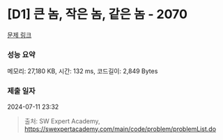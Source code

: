 # [D1] 큰 놈, 작은 놈, 같은 놈 - 2070 

[문제 링크](https://swexpertacademy.com/main/code/problem/problemDetail.do?contestProbId=AV5QQ6qqA40DFAUq) 

### 성능 요약

메모리: 27,180 KB, 시간: 132 ms, 코드길이: 2,849 Bytes

### 제출 일자

2024-07-11 23:32



> 출처: SW Expert Academy, https://swexpertacademy.com/main/code/problem/problemList.do